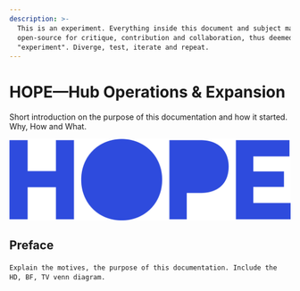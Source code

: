 ```yaml
---
description: >-
  This is an experiment. Everything inside this document and subject matter is
  open-source for critique, contribution and collaboration, thus deemed an
  "experiment". Diverge, test, iterate and repeat.
---
```


# HOPE—Hub Operations & Expansion

Short introduction on the purpose of this documentation and how it started. Why, How and What.

![](.gitbook/assets/hope-logo-4x.png)

## Preface

`Explain the motives, the purpose of this documentation. Include the HD, BF, TV venn diagram.`



